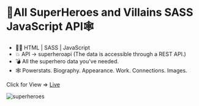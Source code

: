 # 🦇All SuperHeroes and Villains SASS JavaScript API🕸️

- 🧑‍💻 HTML | SASS | JavaScript
- 💥 API -> superheroapi (The data is accessible through a REST API.)
- 💣 All the superhero data you've needed.
- 🕸️ Powerstats. Biography. Appearance. Work. Connections. Images.

Click for View => [Live](https://dan-angelin.com/projects/superheroes-and-villains/)

![superheroes](https://i.imgur.com/iqQpH4T.jpg) 
